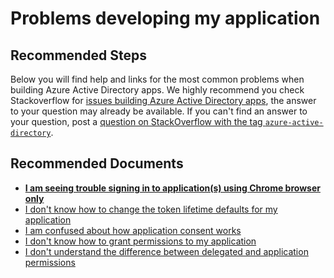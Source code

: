 <properties
  pageTitle="Problems developing my application"
  description="Problems developing my application"
  service="microsoft.aad"
  resource="Microsoft_AAD_IAM"
  authors="marwaIDCxP"
  ms.author="marwa"
  selfHelpType="generic"
  supportTopicIds="32570261"
  productPesIds="16575"
  cloudEnvironments="public, Fairfax, Mooncake"
 	articleId="5c2cb674-d2dd-4874-87ac-a18593340dbe"
	ownershipId="AzureIdentity_AppDevelopmentAndRegistration"
/>

# Problems developing my application

## **Recommended Steps**

Below you will find help and links for the most common problems when building Azure Active Directory apps.  We highly recommend you check Stackoverflow for [issues building Azure Active Directory apps](https://stackoverflow.com/questions/tagged/azure-active-directory), the answer to your question may already be available. If you can't find an answer to your question, post a [question on StackOverflow with the tag `azure-active-directory`](https://stackoverflow.com/questions/ask).

## **Recommended Documents**

* **[I am seeing trouble signing in to application(s) using Chrome browser only](https://docs.microsoft.com/office365/troubleshoot/miscellaneous/chrome-behavior-affects-applications)**
* [I don't know how to change the token lifetime defaults for my application](https://docs.microsoft.com/azure/active-directory/application-dev-registration-config-change-token-lifetime-how-to/?WT.mc_id=UI_AAD_Registered_Apps_Support_L2_Overview)
* [I am confused about how application consent works](https://docs.microsoft.com/azure/active-directory/application-dev-consent-framework/?WT.mc_id=UI_AAD_Registered_Apps_Support_L2_Overview)
* [I don't know how to grant permissions to my application](https://docs.microsoft.com/azure/active-directory/application-dev-registration-config-grant-permissions-how-to/?WT.mc_id=UI_AAD_Registered_Apps_Support_L2_Overview)
* [I don't understand the difference between delegated and application permissions](https://docs.microsoft.com/azure/active-directory/application-dev-delegated-and-app-perms/?WT.mc_id=UI_AAD_Registered_Apps_Support_L2_Overview)
